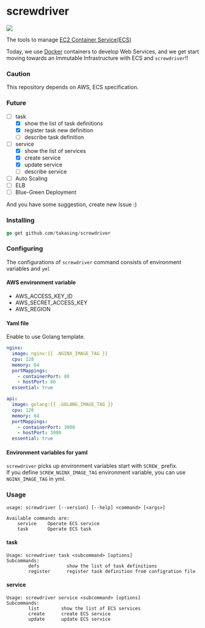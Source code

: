 # screwdriver
![](https://raw.githubusercontent.com/takasing/screwdriver/master/data/warsman.jpg)

The tools to manage [EC2 Container Service(ECS)](http://aws.amazon.com/ecs/details/)  

Today, we use [Docker](https://www.docker.com/) containers to develop Web Services, and we get start moving towards an Immutable Infrastructure with ECS and `screwdriver`!!  

### Caution
This repository depends on AWS, ECS specification.

### Future
- [ ] task
  - [x] show the list of task definitions
  - [x] register task new definition
  - [ ] describe task definition
- [ ] service
  - [x] show the list of services
  - [x] create service
  - [x] update service
  - [ ] describe service
- [ ] Auto Scaling
- [ ] ELB
- [ ] Blue-Green Deployment

And you have some suggestion, create new Issue :)

### Installing
```go
go get github.com/takasing/screwdriver
```

### Configuring
The configurations of `screwdriver` command consists of environment variables and `yml`

#### AWS environment variable
- AWS_ACCESS_KEY_ID
- AWS_SECRET_ACCESS_KEY
- AWS_REGION

#### Yaml file
Enable to use Golang template.
```yml
nginx:
  image: nginx:{{ .NGINX_IMAGE_TAG }}
  cpu: 128
  memory: 64
  portMappings:
    - containerPort: 80
    - hostPort: 80
  essential: true

api:
  image: golang:{{ .GOLANG_IMAGE_TAG }}
  cpu: 128
  memory: 64
  portMappings:
    - containerPort: 3000
    - hostPort: 3000
  essential: true
```

#### Environment variables for yaml
`screwdriver` picks up environment variables start with `SCREW_` prefix.  
If you define `SCREW_NGINX_IMAGE_TAG` environment variable, you can use `NGINX_IMAGE_TAG` in yml.

### Usage
```
usage: screwdriver [--version] [--help] <command> [<args>]

Available commands are:
    service    Operate ECS service
    task       Operate ECS task
```

#### task
```
Usage: screwdriver task <subcommand> [options]
Subcommands:
        defs          show the list of task definitions
        register      register task definition from configration file
```

#### service
```
Usage: screwdriver service <subcommand> [options]
Subcommands:
        list        show the list of ECS services
        create      create ECS service
        update      update ECS service
```
